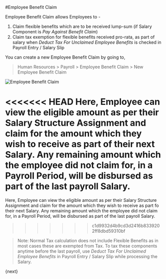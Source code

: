 <!-- add-breadcrumbs -->
#Employee Benefit Claim

Employee Benefit Claim allows Employees to -
 1. Claim flexible benefits which are to be received lump-sum (if Salary Component is _Pay Against Benefit Claim_)
 2. Claim tax exemption for flexible benefits received pro-rata, as part of salary when _Deduct Tax For Unclaimed Employee Benefits_ is checked in Payroll Entry / Salary Slip

You can create a new Employee Benefit Claim by going to,
> Human Resources > Payroll > Employee Benefit Claim > New Employee Benefit Claim

<img class="screenshot" alt="Employee Benefit Claim" src="{{docs_base_url}}/assets/img/human-resources/employee-benefit-claim.png">

<<<<<<< HEAD
Here, Employee can view the eligible amount as per their Salary Structure Assignment and claim for the amount which they wish to receive as part of their next Salary. Any remaining amount which the employee did not claim for, in a Payroll Period, will be disbursed as part of the last payroll Salary.
=======
Here, Employee can view the eligible amount as per their Salary Structure Assignment and claim for the amount which they wish to receive as part fo their next Salary. Any remaining amount which the employee did not claim for, in a Payroll Period, will be disbursed as part of the last payroll Salary.
>>>>>>> c1d9932d4b9cd3d2416b8339202ff8dbd59310bf

> Note: Normal Tax calculation does not include Flexible Benefits as in most cases these are exempted from Tax. To tax these components anytime before the last payroll, use _Deduct Tax For Unclaimed Employee Benefits_ in Payroll Entry / Salary Slip while processing the Salary.

{next}
